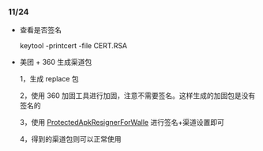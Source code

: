 ### 11/24

- 查看是否签名

  keytool -printcert -file CERT.RSA

- 美团 + 360 生成渠道包

  1，生成 replace 包

  2，使用 360 加固工具进行加固，注意不需要签名。这样生成的加固包是没有签名的

  3，使用 [ProtectedApkResignerForWalle](https://github.com/Jay-Goo/ProtectedApkResignerForWalle) 进行签名+渠道设置即可

  4，得到的渠道包则可以正常使用